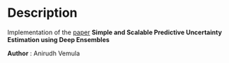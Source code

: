 # Description

Implementation of the [paper](https://arxiv.org/pdf/1612.01474v1.pdf) **Simple and Scalable Predictive Uncertainty Estimation using Deep Ensembles**


**Author** : Anirudh Vemula
